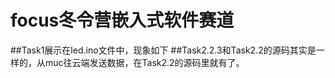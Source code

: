 # focus冬令营嵌入式软件赛道
##Task1展示在led.ino文件中，现象如下
##Task2.2.3和Task2.2的源码其实是一样的，从muc往云端发送数据，在Task2.2的源码里就有了。
